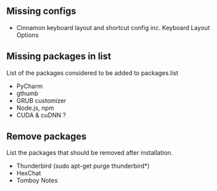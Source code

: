 Missing configs
---------
-   Cinnamon keyboard layout and shortcut config inc. Keyboard Layout Options

Missing packages in list
------------------------
List of the packages considered to be added to packages.list
-   PyCharm
-   gthumb
-   GRUB customizer
-   Node.js, npm
-   CUDA & cuDNN ?

Remove packages
---------------
List the packages that should be removed after installation.
-   Thunderbird (sudo apt-get purge thunderbird*)
-   HexChat
-   Tomboy Notes
